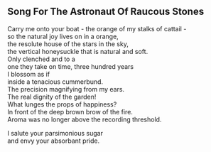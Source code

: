 Song For The Astronaut Of Raucous Stones
----------------------------------------
Carry me onto your boat - the orange of my stalks of cattail -  
so the natural joy lives on in a orange,  
the resolute house of the stars in the sky,  
the vertical honeysuckle that is natural and soft.  
Only clenched and to a  
one they take on time, three hundred years  
I blossom as if  
inside a tenacious cummerbund.  
The precision magnifying from my ears.  
The real dignity of the garden!  
What lunges the props of happiness?  
In front of the deep brown brow of the fire.  
Aroma was no longer above the recording threshold.  
  
I salute your parsimonious sugar  
and envy your absorbant pride.  
